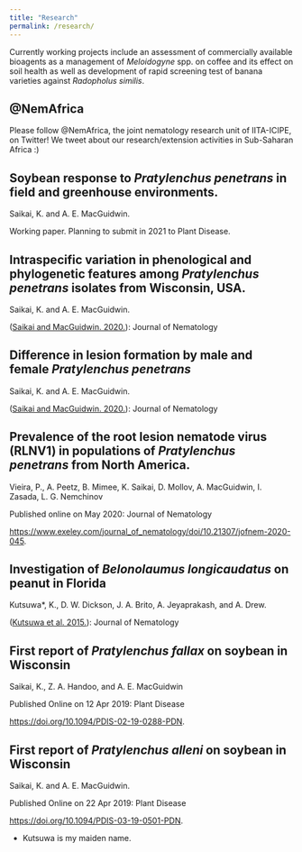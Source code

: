 ```yaml
---
title: "Research"
permalink: /research/
---
```


Currently working projects include an assessment of commercially available bioagents as a management of *Meloidogyne* spp. on coffee and its effect on soil health as well as development of rapid screening test of banana varieties against *Radopholus similis*.



## @NemAfrica

Please follow @NemAfrica, the joint nematology research unit of IITA-ICIPE, on Twitter!
We tweet about our research/extension activities in Sub-Saharan Africa :)

## Soybean response to *Pratylenchus penetrans* in field and greenhouse environments.
Saikai, K. and A. E. MacGuidwin.

Working paper. Planning to submit in 2021 to Plant Disease.

## Intraspecific variation in phenological and phylogenetic features among *Pratylenchus penetrans* isolates from Wisconsin, USA.
Saikai, K. and A. E. MacGuidwin.

([Saikai and MacGuidwin. 2020.](../files/SaikaiandMacGuidwin_2020_IntraspecificVariation.pdf)): Journal of Nematology


## Difference in lesion formation by male and female *Pratylenchus penetrans*
Saikai, K. and A. E. MacGuidwin.

([Saikai and MacGuidwin. 2020.](../files/SaikaiandMacGuidwin_2020_lesionDifferenceByGender.pdf)): Journal of Nematology


## Prevalence of the root lesion nematode virus (RLNV1) in populations of *Pratylenchus penetrans* from North America.
Vieira, P., A. Peetz, B. Mimee, K. Saikai, D. Mollov, A. MacGuidwin, I. Zasada, L. G. Nemchinov

Published online on May 2020: Journal of Nematology

https://www.exeley.com/journal_of_nematology/doi/10.21307/jofnem-2020-045.

## Investigation of *Belonolaumus longicaudatus* on peanut in Florida
Kutsuwa*, K., D. W. Dickson, J. A. Brito, A. Jeyaprakash, and A. Drew.

([Kutsuwa et al. 2015.](../files/Kutsuwa_et_al_2015_BelonolaimusOnPeanut.pdf)): Journal of Nematology

## First report of *Pratylenchus fallax* on soybean in Wisconsin
Saikai, K., Z. A. Handoo, and A. E. MacGuidwin

Published Online on 12 Apr 2019: Plant Disease

https://doi.org/10.1094/PDIS-02-19-0288-PDN.


## First report of *Pratylenchus alleni* on soybean in Wisconsin
Saikai, K. and A. E. MacGuidwin.

Published Online on 22 Apr 2019: Plant Disease

https://doi.org/10.1094/PDIS-03-19-0501-PDN.


* Kutsuwa is my maiden name.

